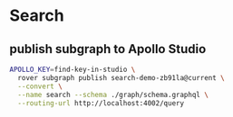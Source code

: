 # Search

## publish subgraph to Apollo Studio

```sh
APOLLO_KEY=find-key-in-studio \
  rover subgraph publish search-demo-zb91la@current \
  --convert \
  --name search --schema ./graph/schema.graphql \
  --routing-url http://localhost:4002/query
```